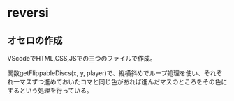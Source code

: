 # reversi
## オセロの作成

VScodeでHTML,CSS,JSでの三つのファイルで作成。

関数getFlippableDiscs(x, y, player)で、縦横斜めでループ処理を使い、それぞれ一マスずつ進めておいたコマと同じ色があれば進んだマスのところをその色にするという処理を行っている。

